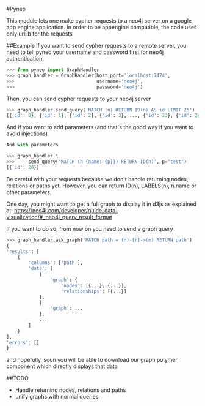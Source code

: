 #Pyneo

This module lets one make cypher requests to a neo4j server on a google app
engine application. In order to be appengine compatible, the code uses only
urllib for the requests

##Example
If you want to send cypher requests to a remote server, you need to tell
pyneo your username and password first for neo4j authentication.

```python
>>> from pyneo import GraphHandler
>>> graph_handler = GraphHandler(host_port='localhost:7474',
>>>                              username='neo4j',
>>>                              password='neo4j')
```

Then, you can send cypher requests to your neo4j server

```python
>>> graph_handler.send_query('MATCH (n) RETURN ID(n) AS id LIMIT 25')
[{'id': 0}, {'id': 1}, {'id': 2}, {'id': 3}, ..., {'id': 23}, {'id': 24}]
```

And if you want to add parameters (and that's the good way if you want to avoid injections)

```python
And with parameters

>>> graph_handler.\
>>>     send_query('MATCH (n {name: {p}}) RETURN ID(n)', p="test")
[{'id': 20}]
```

Be careful with your requests because we don't handle returning nodes,
relations or paths yet. However, you can return ID(n), LABELS(n),
n.name or other parameters.

One day, you might want to get a full graph to display it in d3js as
explained at:
https://neo4j.com/developer/guide-data-visualization/#_neo4j_query_result_format

If you want to do so, from now on you need to send a graph query

```python
>>> graph_handler.ask_graph('MATCH path = (n)-[r]->(m) RETURN path')
{
'results': [
    {
        'columns': ['path'],
        'data': [
            {
                'graph': {
                    'nodes': [{...}, {...}],
                    'relationships': [{...}]
            },
            {
                'graph': ...
            },
            ...
        ]
    }
],
'errors': []
}
```

and hopefully, soon you will be able to download our graph polymer
component which directly displays that data

##TODO
 * Handle returning nodes, relations and paths
 * unify graphs with normal queries
